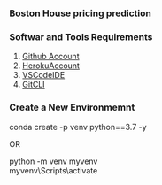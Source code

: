 ### Boston House pricing prediction

### Softwar and Tools Requirements

1. [Github Account](https://github.com)
2. [HerokuAccount](https://heroku.com)
3. [VSCodeIDE](https://code.visualstudio.com/)
4. [GitCLI](https://git-scm.com/downloads/guis)

### Create a New Environmemnt

conda create -p venv python==3.7 -y

OR

python -m venv myvenv   
myvenv\Scripts\activate
